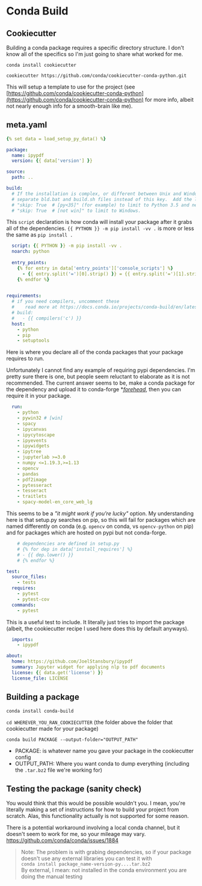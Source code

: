 # Conda Build

## Cookiecutter
Building a conda package requires a specific directory structure. I don't know all of the specifics so I'm just going to share what worked for me.

`conda install cookiecutter`

`cookiecutter https://github.com/conda/cookiecutter-conda-python.git`

This will setup a template to use for the project (see [https://github.com/conda/cookiecutter-conda-python](https://github.com/conda/cookiecutter-conda-python) for more info, albeit not nearly enough info for a smooth-brain like me).

## meta.yaml
```yaml
{% set data = load_setup_py_data() %}

package:
  name: ipypdf
  version: {{ data['version'] }}

source:
  path: ..

build:
  # If the installation is complex, or different between Unix and Windows, use
  # separate bld.bat and build.sh files instead of this key.  Add the line
  # "skip: True  # [py<35]" (for example) to limit to Python 3.5 and newer, or
  # "skip: True  # [not win]" to limit to Windows.
```
This `script` declaration is how conda will install your package after it grabs all of the dependencies. `{{ PYTHON }} -m pip install -vv .` is more or less the same as `pip install .`
```yaml
  script: {{ PYTHON }} -m pip install -vv .
  noarch: python
  
  entry_points:
    {% for entry in data['entry_points']['console_scripts'] %}
      - {{ entry.split('=')[0].strip() }} = {{ entry.split('=')[1].strip() }}
    {% endfor %}
  

requirements:
  # if you need compilers, uncomment these
  #    read more at https://docs.conda.io/projects/conda-build/en/latest/resources/compiler-tools.html
  # build:
  #   - {{ compilers('c') }}
  host:
    - python
    - pip
    - setuptools
```
Here is where you declare all of the conda packages that your package requires to run.

Unfortunately I cannot find any example of requiring pypi dependencies. 
I'm pretty sure there is one, but people seem reluctant to elaborate as it is not recommended. 
The current answer seems to be, make a conda package for the dependency and upload it to conda-forge 
\**[forehead](https://www.urbandictionary.com/define.php?term=forehead)*, then you can require it in your package.
```yaml
  run:
    - python
    - pywin32 # [win]
    - spacy
    - ipycanvas
    - ipycytoscape
    - ipyevents
    - ipywidgets
    - ipytree
    - jupyterlab >=3.0
    - numpy <=1.19.3,>=1.13
    - opencv
    - pandas
    - pdf2image
    - pytesseract
    - tesseract
    - traitlets
    - spacy-model-en_core_web_lg
```
This seems to be a _"it might work if you're lucky"_ option. 
My understanding here is that setup.py searches on pip, 
so this will fail for packages which are named differently on conda 
(e.g. `opencv` on conda, vs `opencv-python` on pip) and for packages which are 
hosted on pypi but not conda-forge.
```yaml
    # dependencies are defined in setup.py
    # {% for dep in data['install_requires'] %}
    # - {{ dep.lower() }}
    # {% endfor %}

test:
  source_files:
    - tests
  requires:
    - pytest
    - pytest-cov
  commands:
    - pytest
```
This is a useful test to include. It literally just tries to import the package (albeit, the cookiecutter recipe I used here does this by default anyways).
```yaml
  imports:
    - ipypdf

about:
  home: https://github.com/JoelStansbury/ipypdf
  summary: Jupyter widget for applying nlp to pdf documents
  license: {{ data.get('license') }}
  license_file: LICENSE
```
## Building a package
`conda install conda-build`

`cd WHEREVER_YOU_RAN_COOKIECUTTER` (the folder above the folder that cookiecutter made for your package)

`conda build PACKAGE --output-folder="OUTPUT_PATH"` 
  * PACKAGE: is whatever name you gave your package in the cookiecutter config
  * OUTPUT_PATH: Where you want conda to dump everything (including the `.tar.bz2` file we're working for)

## Testing the package (sanity check)
You would think that this would be possible wouldn't you. I mean, you're literally making a set of instructions for how to build your project from scratch. Alas, this functionality actually is not supported for some reason.

There is a potential workaround involving a local conda channel, but it doesn't seem to work for me, so your mileage may vary.
https://github.com/conda/conda/issues/1884

> Note: The problem is with grabing dependencies, so if your package doesn't use any external libraries you can test it with <br>
> `conda install package_name-version-py....tar.bz2` <br>
> By external, I mean: not installed in the conda environment you are doing the manual testing

